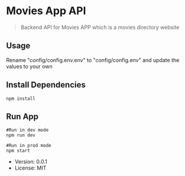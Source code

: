 # Movies App API

> Backend API for Movies APP which is a movies directory website

## Usage
Rename "config/config.env.env" to "config/config.env" and update the values to your own

## Install Dependencies
```
npm install
```

## Run App
```
#Run in dev mode
npm run dev

#Run in prod mode
npm start
```

- Version: 0.0.1
- License: MIT